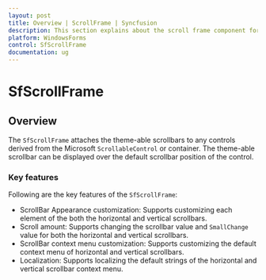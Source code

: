 ```yaml
---
layout: post
title: Overview | ScrollFrame | Syncfusion
description: This section explains about the scroll frame component for windows forms and it's important key features
platform: WindowsForms
control: SfScrollFrame
documentation: ug
---
```


# SfScrollFrame

## Overview

The `SfScrollFrame` attaches the theme-able scrollbars to any controls derived from the Microsoft `ScrollableControl` or container. The theme-able scrollbar can be displayed over the default scrollbar position of the control. 

### Key features 

Following are the key features of the `SfScrollFrame`:

* ScrollBar Appearance customization: Supports customizing each element of the both the horizontal and vertical scrollbars.
* Scroll amount: Supports changing the scrollbar value and `SmallChange` value for both the horizontal and vertical scrollbars.
* ScrollBar context menu customization: Supports customizing the default context menu of horizontal and vertical scrollbars.
* Localization: Supports localizing the default strings of the horizontal and vertical scrollbar context menu.